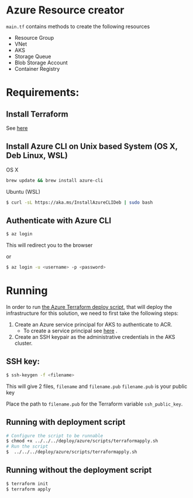 # Azure Resource creator

`main.tf` contains methods to create the following resources
- Resource Group
- VNet
- AKS
- Storage Queue
- Blob Storage Account
- Container Registry


# Requirements:

## Install Terraform
See [here](../../README.md#installing-terraform)


## Install Azure CLI on Unix based System (OS X, Deb Linux, WSL)

OS X
```sh
brew update && brew install azure-cli
```

Ubuntu (WSL)
```sh
$ curl -sL https://aka.ms/InstallAzureCLIDeb | sudo bash
```

## Authenticate with Azure CLI

```sh
$ az login
```
This will redirect you to the browser

or

```sh
$ az login -u <username> -p <password>
```

# Running

In order to run 
[the Azure Terraform deploy script](../../../deploy/azure/scripts/terraformapply.sh), 
that will deploy the infrastructure for this solution,
 we need to first take the following steps:

1. Create an Azure service principal for AKS to authenticate to ACR.
    - To create a service principal see 
    [here](../../../docs/managed-identities.md#azure-managed-service-identities)
    .
2. Create an SSH keypair as the administrative credentials in the AKS cluster.

## SSH key:
```sh
$ ssh-keygen -f <filename>
```

This will give 2 files, `filename` and `filename.pub`
`filename.pub` is your public key

Place the path to `filename.pub` for the Terraform variable `ssh_public_key`.

## Running with deployment script

```sh
# Configure the script to be runnable
$ chmod +x ../../../deploy/azure/scripts/terraformapply.sh
# Run the script
$  ../../../deploy/azure/scripts/terraformapply.sh
```

## Running without the deployment script
```sh
$ terraform init
$ terraform apply
```
